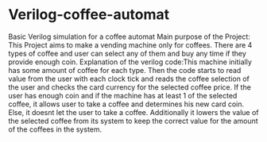 # Verilog-coffee-automat
Basic Verilog simulation for a coffee automat
Main purpose of the Project: This Project aims to make a vending machine only for coffees. There are 4 types of coffee and user can select any of them and buy any time if they provide enough coin.
Explanation of the verilog code:This machine initially has some amount of coffee for each type. Then the code starts to read value from the user with each clock tick and reads the coffee selection of the user and checks the card currency for the selected coffee price. If the user has enough coin and if the machine has at least 1 of the selected coffee, it allows user to take a coffee and determines his new card coin. Else, it doesnt let the user to take a coffee. Additionally it lowers the value of the selected coffee from its system to keep the correct value for the amount of the coffees in the system.
